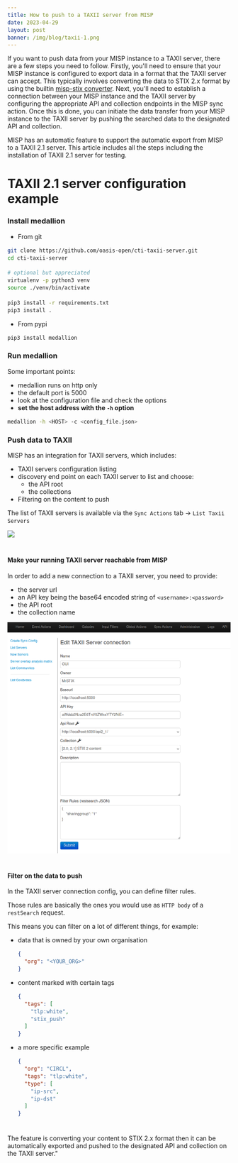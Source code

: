 ```yaml
---
title: How to push to a TAXII server from MISP 
date: 2023-04-29
layout: post
banner: /img/blog/taxii-1.png
---
```


If you want to push data from your MISP instance to a TAXII server, there are a few steps you need to follow. Firstly, you'll need to ensure that your MISP instance is configured to export data in a format that the TAXII server can accept. This typically involves converting the data to STIX 2.x format by using the builtin [misp-stix converter](https://github.com/MISP/misp-stix). Next, you'll need to establish a connection between your MISP instance and the TAXII server by configuring the appropriate API and collection endpoints in the MISP sync action. Once this is done, you can initiate the data transfer from your MISP instance to the TAXII server by pushing the searched data to the designated API and collection.

MISP has an automatic feature to support the automatic export from MISP to a TAXII 2.1 server. This article includes all the steps including the installation of TAXII 2.1 server for testing.

# TAXII 2.1 server configuration example

### Install medallion

- From git

```bash
git clone https://github.com/oasis-open/cti-taxii-server.git
cd cti-taxii-server

# optional but appreciated
virtualenv -p python3 venv
source ./venv/bin/activate

pip3 install -r requirements.txt
pip3 install .
```

- From pypi
```bash
pip3 install medallion
```

### Run medallion

Some important points:
- medallion runs on http only
- the default port is 5000
- look at the configuration file and check the options
- **set the host address with the `-h` option**

```bash
medallion -h <HOST> -c <config_file.json>
```

### Push data to TAXII

MISP has an integration for TAXII servers, which includes:

- TAXII servers configuration listing
- discovery end point on each TAXII server to list and choose:
    - the API root
    - the collections
- Filtering on the content to push

The list of TAXII servers is available via the `Sync Actions` tab -> `List Taxii Servers`

![](/img/blog/taxii-1.png)

#

#### Make your running TAXII server reachable from MISP

In order to add a new connection to a TAXII server, you need to provide:
- the server url
- an API key being the base64 encoded string of `<username>:<password>`
- the API root
- the collection name

![](static/img/blog/taxi-2.png)

#

#### Filter on the data to push

In the TAXII server connection config, you can define filter rules.

Those rules are basically the ones you would use as `HTTP body` of a `restSearch` request.

This means you can filter on a lot of different things, for example:

- data that is owned by your own organisation
  ```json
  {
    "org": "<YOUR_ORG>"
  }
  ```
- content marked with certain tags
  ```json
  {
    "tags": [
      "tlp:white",
      "stix_push"
    ]
  }
  ```
- a more specific example
  ```json
  {
    "org": "CIRCL",
    "tags": "tlp:white",
    "type": [
      "ip-src",
      "ip-dst"
    ]
  }
  ```

    
#

The feature is converting your content to STIX 2.x format then it can be automatically exported and pushed to the designated API and collection on the TAXII server."

